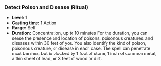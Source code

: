 ### Detect Poison and Disease (Ritual)
- **Level:** 1
- **Casting time:** 1 Action
- **Range:** Self
- **Duration:** Concentration, up to 10 minutes
For the duration, you can sense the presence and location of poisons, poisonous creatures, and diseases within 30 feet of you. You also identify the kind of poison, poisonous creature, or disease in each case. The spell can penetrate most barriers, but is blocked by 1 foot of stone, 1 inch of common metal, a thin sheet of lead, or 3 feet of wood or dirt.